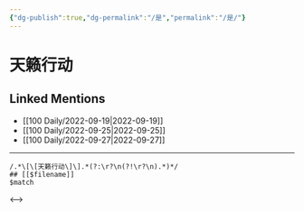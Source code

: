 ```yaml
---
{"dg-publish":true,"dg-permalink":"/是","permalink":"/是/"}
---
```


# 天籁行动

## Linked Mentions
- [[100 Daily/2022-09-19\|2022-09-19]]
- [[100 Daily/2022-09-25\|2022-09-25]]
- [[100 Daily/2022-09-27\|2022-09-27]]


---

```expander
/.*\[\[天籁行动\]\].*(?:\r?\n(?!\r?\n).*)*/
## [[$filename]]
$match
```

<-->
